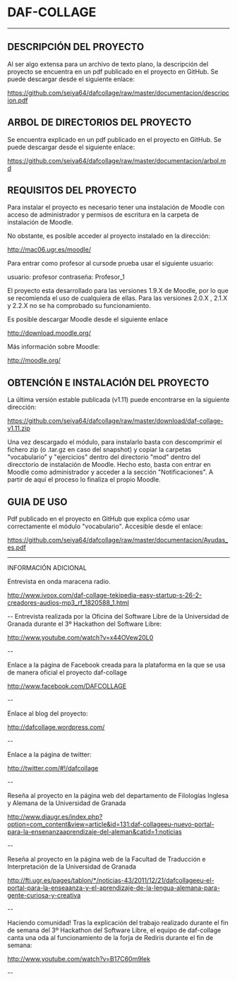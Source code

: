 DAF-COLLAGE
===========

----------------------------------------------------------------------------------------------------------------

DESCRIPCIÓN DEL PROYECTO
--
Al ser algo extensa para un archivo de texto plano, la descripción del proyecto se encuentra en un pdf publicado
en el proyecto en GitHub. 
Se puede descargar desde el siguiente enlace:

https://github.com/seiya64/dafcollage/raw/master/documentacion/descripcion.pdf


ARBOL DE DIRECTORIOS DEL PROYECTO
--
Se encuentra explicado en un pdf publicado en el proyecto en GitHub.
Se puede descargar desde el siguiente enlace:

https://github.com/seiya64/dafcollage/raw/master/documentacion/arbol.md


REQUISITOS DEL PROYECTO
--
Para instalar el proyecto es necesario tener una instalación de Moodle con acceso de
administrador y permisos de escritura en la carpeta de instalación de Moodle.

No obstante, es posible acceder al proyecto instalado en la dirección:

http://mac06.ugr.es/moodle/

Para entrar como profesor al cursode prueba usar el siguiente usuario:

usuario: profesor
contraseña: Profesor_1

El proyecto esta desarrollado para las versiones 1.9.X de Moodle, por lo que se recomienda el uso de cualquiera
de ellas. Para las versiones 2.0.X , 2.1.X y 2.2.X no se ha comprobado su funcionamiento.

Es posible descargar Moodle desde el siguiente enlace

http://download.moodle.org/

Más información sobre Moodle:

http://moodle.org/


OBTENCIÓN E INSTALACIÓN DEL PROYECTO
--
La última versión estable publicada (v1.11) puede encontrarse en la siguiente dirección:

https://github.com/seiya64/dafcollage/raw/master/download/daf-collage-v1.11.zip

Una vez descargado el módulo, para instalarlo basta con descomprimir el fichero zip 
(o .tar.gz en caso del snapshot) y copiar la carpetas "vocabulario" y "ejercicios" dentro del directorio "mod" dentro del
direcctorio de instalación de Moodle.
Hecho esto, basta con entrar en Moodle como administrador y acceder a la sección "Notificaciones". A partir 
de aquí el proceso lo finaliza el propio Moodle.


GUIA DE USO
--
Pdf publicado en el proyecto en GitHub que explica cómo usar correctamente el módulo "vocabulario".
Accesible desde el enlace:

https://github.com/seiya64/dafcollage/raw/master/documentacion/Ayudas_es.pdf



----------------------------------------------------------------------------------------------------------------



INFORMACIÓN ADICIONAL

Entrevista en onda maracena radio.

http://www.ivoox.com/daf-collage-tekipedia-easy-startup-s-26-2-creadores-audios-mp3_rf_1820588_1.html

--
Entrevista realizada por la Oficina del Software Libre de la Universidad de Granada durante 
el 3º Hackathon del Software Libre:

http://www.youtube.com/watch?v=x44OVew20L0


--


Enlace a la página de Facebook creada para la plataforma en la que se usa de manera oficial el proyecto daf-collage

http://www.facebook.com/DAFCOLLAGE


--


Enlace al blog del proyecto:

http://dafcollage.wordpress.com/


--


Enlace a la página de twitter:

http://twitter.com/#!/dafcollage


--


Reseña al proyecto en la página web del departamento de Filologías Inglesa y Alemana de la Universidad de Granada

http://www.diaugr.es/index.php?option=com_content&view=article&id=131:daf-collageeu-nuevo-portal-para-la-ensenanzaaprendizaje-del-aleman&catid=1:noticias


--


Reseña al proyecto en la página web de la Facultad de Traducción e Interpretación de la Universidad de Granada

http://fti.ugr.es/pages/tablon/*/noticias-43/2011/12/21/dafcollageeu-el-portal-para-la-enseaanza-y-el-aprendizaje-de-la-lengua-alemana-para-gente-curiosa-y-creativa


--


Haciendo comunidad! Tras la explicación del trabajo realizado durante el fin de semana del 
3º Hackathon del Software Libre, el equipo de daf-collage canta una oda al funcionamiento de la forja
de Rediris durante el fin de semana:

http://www.youtube.com/watch?v=B17C60m9Iek


--




